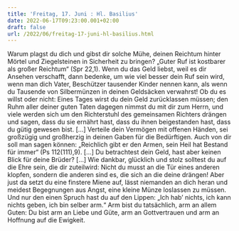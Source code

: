```yaml
---
title: 'Freitag, 17. Juni : Hl. Basilius'
date: 2022-06-17T09:23:00.001+02:00
draft: false
url: /2022/06/freitag-17-juni-hl-basilius.html
---
```


Warum plagst du dich und gibst dir solche Mühe, deinen Reichtum hinter Mörtel und Ziegelsteinen in Sicherheit zu bringen? „Guter Ruf ist kostbarer als großer Reichtum“ (Spr 22,1). Wenn du das Geld liebst, weil es dir Ansehen verschafft, dann bedenke, um wie viel besser dein Ruf sein wird, wenn man dich Vater, Beschützer tausender Kinder nennen kann, als wenn du Tausende von Silbermünzen in deinen Geldsäcken verwahrst! Ob du es willst oder nicht: Eines Tages wirst du dein Geld zurücklassen müssen; den Ruhm aller deiner guten Taten dagegen nimmst du mit dir zum Herrn, und viele werden sich um den Richterstuhl des gemeinsamen Richters drängen und sagen, dass du sie ernährt hast, dass du ihnen beigestanden hast, dass du gütig gewesen bist. \[…\] Verteile dein Vermögen mit offenen Händen, sei großzügig und großherzig in deinen Gaben für die Bedürftigen. Auch von dir soll man sagen können: „Reichlich gibt er den Armen, sein Heil hat Bestand für immer“ (Ps 112(111),9). \[…\] Du betrachtest dein Geld, hast aber keinen Blick für deine Brüder? \[…\] Wie dankbar, glücklich und stolz solltest du auf die Ehre sein, die dir zuteilwird: Nicht du musst an die Tür eines anderen klopfen, sondern die anderen sind es, die sich an die deine drängen! Aber just da setzt du eine finstere Miene auf, lässt niemanden an dich heran und meidest Begegnungen aus Angst, eine kleine Münze loslassen zu müssen. Und nur den einen Spruch hast du auf den Lippen: „Ich hab’ nichts, ich kann nichts geben, ich bin selber arm.“ Arm bist du tatsächlich, arm an allem Guten: Du bist arm an Liebe und Güte, arm an Gottvertrauen und arm an Hoffnung auf die Ewigkeit.